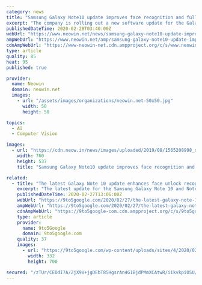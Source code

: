 ```yaml
---
category: news
title: "Samsung Galaxy Note10 update improves face recognition and full-screen gestures"
excerpt: "The company is rolling out a new software update for the Galaxy Note10 series carrying the version number N97xFXXU2BTB5 that improves face recognition and full-screen navigation gestures on it. Despite improving full-screen navigation gestures though ..."
publishedDateTime: 2020-02-28T03:40:00Z
webUrl: "https://www.neowin.net/news/samsung-galaxy-note10-update-improves-face-recognition-and-full-screen-gestures"
ampWebUrl: "https://www.neowin.net/amp/samsung-galaxy-note10-update-improves-face-recognition-and-full-screen-gestures/"
cdnAmpWebUrl: "https://www-neowin-net.cdn.ampproject.org/c/s/www.neowin.net/amp/samsung-galaxy-note10-update-improves-face-recognition-and-full-screen-gestures/"
type: article
quality: 85
heat: 95
published: true

provider:
  name: Neowin
  domain: neowin.net
  images:
    - url: "/assets/images/organizations/neowin.net-50x50.jpg"
      width: 50
      height: 50

topics:
  - AI
  - Computer Vision

images:
  - url: "https://cdn.neow.in/news/images/uploaded/2019/08/1565208998_samsung-galaxy-note10-2_story.jpg"
    width: 760
    height: 537
    title: "Samsung Galaxy Note10 update improves face recognition and full-screen gestures"

related:
  - title: "The latest Galaxy Note 10 update enhances face unlock recognition, improves gestures"
    excerpt: "The latest update for the Samsung Galaxy Note 10 and Note 10+ improves face recognition for unlocks on the former flagship alongside some other notable improvements. After translating the Note 10 changelog, the 260MB update only lists the face unlock recognition improvements and full-screen gesture enhancements as the core changes. There are ..."
    publishedDateTime: 2020-02-27T13:06:00Z
    webUrl: "https://9to5google.com/2020/02/27/the-latest-galaxy-note-10-update-enhances-face-unlock-recognition-improves-gestures/"
    ampWebUrl: "https://9to5google.com/2020/02/27/the-latest-galaxy-note-10-update-enhances-face-unlock-recognition-improves-gestures/amp/"
    cdnAmpWebUrl: "https://9to5google-com.cdn.ampproject.org/c/s/9to5google.com/2020/02/27/the-latest-galaxy-note-10-update-enhances-face-unlock-recognition-improves-gestures/amp/"
    type: article
    provider:
      name: 9to5Google
      domain: 9to5google.com
    quality: 37
    images:
      - url: "https://9to5google.com/wp-content/uploads/sites/4/2020/02/Note-10-face-unlock.jpg?quality=82&strip=all&w=332"
        width: 332
        height: 700

secured: "/zTUr/CEOdI7A/ZjX9V+jgDEbT85HgsrAn4G1BjdPMmXCAtwR/iikvkpiO5U/hDeCuAXkFyRce2oQvGdeX242Ejw+7v6ycjcWFCPHImnWSSnoulujbZz8iPKsXwA2FO+Ma+/eCZBniEfLJ3D5liRmedrS22N4oQIhfyWSjA/HUWRbjkPcIls1pe081333qfQi9zML8Ne+SaS1uIfiAhZR0BOzZ+/bCSL+7qhYslk1P/vgL+2IYK1THxM3j9DXAYCAplmDKuY66WuhXRvH4vE1osXlbGr6mmfAUVG7yNvP7+DoGnxXvXNVBFLbnVil01H;M1G7XYWSzcr1hb37mxv2pw=="
---
```


